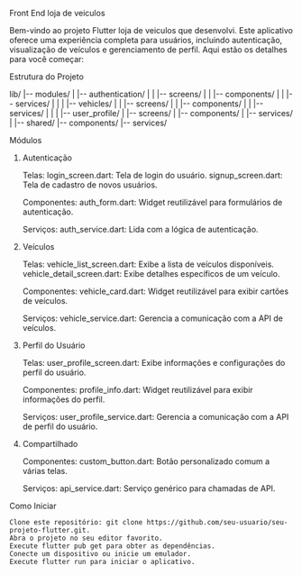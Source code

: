 Front End loja de veiculos

Bem-vindo ao projeto Flutter loja de veiculos que desenvolvi. Este aplicativo oferece uma experiência completa para usuários, incluindo autenticação, visualização de veículos e gerenciamento de perfil. Aqui estão os detalhes para você começar:


Estrutura do Projeto

lib/
|-- modules/
|   |-- authentication/
|   |   |-- screens/
|   |   |-- components/
|   |   |-- services/
|   |
|   |-- vehicles/
|   |   |-- screens/
|   |   |-- components/
|   |   |-- services/
|   |
|   |-- user_profile/
|       |-- screens/
|       |-- components/
|       |-- services/
|
|-- shared/
    |-- components/
    |-- services/


Módulos
1. Autenticação

    Telas:
        login_screen.dart: Tela de login do usuário.
        signup_screen.dart: Tela de cadastro de novos usuários.

    Componentes:
        auth_form.dart: Widget reutilizável para formulários de autenticação.

    Serviços:
        auth_service.dart: Lida com a lógica de autenticação.

2. Veículos

    Telas:
        vehicle_list_screen.dart: Exibe a lista de veículos disponíveis.
        vehicle_detail_screen.dart: Exibe detalhes específicos de um veículo.

    Componentes:
        vehicle_card.dart: Widget reutilizável para exibir cartões de veículos.

    Serviços:
        vehicle_service.dart: Gerencia a comunicação com a API de veículos.

3. Perfil do Usuário

    Telas:
        user_profile_screen.dart: Exibe informações e configurações do perfil do usuário.

    Componentes:
        profile_info.dart: Widget reutilizável para exibir informações do perfil.

    Serviços:
        user_profile_service.dart: Gerencia a comunicação com a API de perfil do usuário.

4. Compartilhado

    Componentes:
        custom_button.dart: Botão personalizado comum a várias telas.

    Serviços:
        api_service.dart: Serviço genérico para chamadas de API.

Como Iniciar

    Clone este repositório: git clone https://github.com/seu-usuario/seu-projeto-flutter.git.
    Abra o projeto no seu editor favorito.
    Execute flutter pub get para obter as dependências.
    Conecte um dispositivo ou inicie um emulador.
    Execute flutter run para iniciar o aplicativo.
